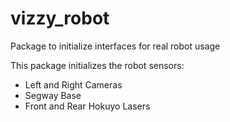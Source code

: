# vizzy_robot

Package to initialize interfaces for real robot usage

This package initializes the robot sensors:
	
* Left and Right Cameras
* Segway Base
* Front and Rear Hokuyo Lasers
